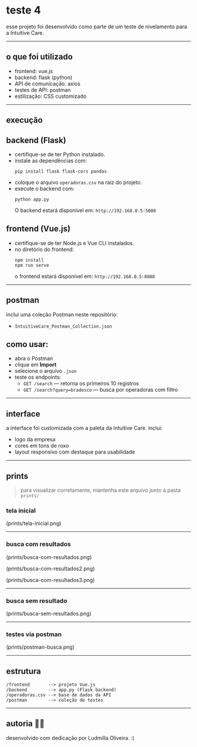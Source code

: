 # teste 4

esse projeto foi desenvolvido como parte de um teste de nivelamento para a Intuitive Care.

---

## o que foi utilizado

- frontend: vue.js
- backend: flask (python)
- API de comunicação: axios
- testes de API: postman
- estilização: CSS customizado

---

## execução

## backend (Flask)

- certifique-se de ter Python instalado.
- instale as dependências com:
   ```
   pip install flask flask-cors pandas
   ```
- coloque o arquivo `operadoras.csv` na raiz do projeto.
- execute o backend com:
   ```
   python app.py
   ```
   O backend estará disponível em: `http://192.168.0.5:5000`

## frontend (Vue.js)

- certifique-se de ter Node.js e Vue CLI instalados.
- no diretório do frontend:
   ```
   npm install
   npm run serve
   ```
   o frontend estará disponível em: `http://192.168.0.5:8080`

---

## postman

incluí uma coleção Postman neste repositório:

- `IntuitiveCare_Postman_Collection.json`

## como usar:

- abra o Postman
- clique em **Import**
- selecione o arquivo `.json`
- teste os endpoints:
   - `GET /search` — retorna os primeiros 10 registros
   - `GET /search?query=bradesco` — busca por operadoras com filtro

---

## interface

a interface foi customizada com a paleta da Intuitive Care. inclui:
- logo da empresa
- cores em tons de roxo
- layout responsivo com destaque para usabilidade

---

## prints

> para visualizar corretamente, mantenha este arquivo junto à pasta `prints/`

### tela inicial
(prints/tela-inicial.png)

---

### busca com resultados

(prints/busca-com-resultados.png)

(prints/busca-com-resultados2.png)

(prints/busca-com-resultados3.png)

---

### busca sem resultado

(prints/busca-sem-resultados.png)

---

### testes via postman

(prints/postman-busca.png)

---

## estrutura

```
/frontend       --> projeto Vue.js
/backend        --> app.py (Flask backend)
/operadoras.csv --> base de dados da API
/postman        --> coleção de testes
```

---

## autoria 👩‍💻

desenvolvido com dedicação por Ludmilla Oliveira. :)